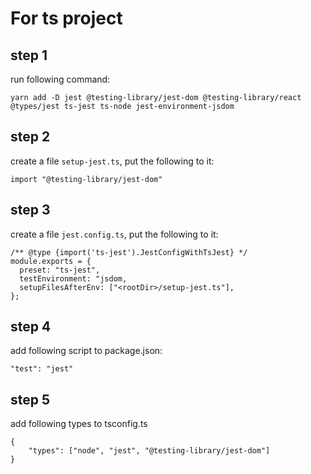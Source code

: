 # For ts project

## step 1
run following command: 

``` yarn add -D jest @testing-library/jest-dom @testing-library/react @types/jest ts-jest ts-node jest-environment-jsdom ```

## step 2
create a file `setup-jest.ts`, put the following to it:

``` import "@testing-library/jest-dom" ```

## step 3
create a file `jest.config.ts`, put the following to it:

```
/** @type {import('ts-jest').JestConfigWithTsJest} */
module.exports = {
  preset: "ts-jest",
  testEnvironment: "jsdom,
  setupFilesAfterEnv: ["<rootDir>/setup-jest.ts"],
};
```

## step 4
add following script to package.json:

```
"test": "jest"
```

## step 5
add following types to tsconfig.ts

```
{
    "types": ["node", "jest", "@testing-library/jest-dom"]
}
```
